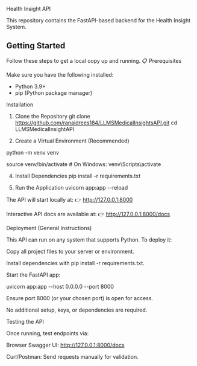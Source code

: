 Health Insight API

This repository contains the FastAPI-based backend for the Health Insight System.

##  Getting Started

Follow these steps to get a local copy up and running.
📋 Prerequisites

Make sure you have the following installed:
- Python 3.9+
- pip (Python package manager)

Installation
1. Clone the Repository
git clone https://github.com/ranaidrees184/LLMSMedicalInsightsAPI.git
cd LLMSMedicalInsightAPI

2. Create a Virtual Environment (Recommended)
   
python -m venv venv

source venv/bin/activate       # On Windows: venv\Scripts\activate

4. Install Dependencies
pip install -r requirements.txt

5. Run the Application
uvicorn app:app --reload


The API will start locally at:
👉 http://127.0.0.1:8000

Interactive API docs are available at:
👉 http://127.0.0.1:8000/docs  

Deployment (General Instructions)

This API can run on any system that supports Python.
To deploy it:

Copy all project files to your server or environment.

Install dependencies with pip install -r requirements.txt.

Start the FastAPI app:

uvicorn app:app --host 0.0.0.0 --port 8000

Ensure port 8000 (or your chosen port) is open for access.

No additional setup, keys, or dependencies are required.

Testing the API

Once running, test endpoints via:

Browser Swagger UI: http://127.0.0.1:8000/docs

Curl/Postman: Send requests manually for validation.

